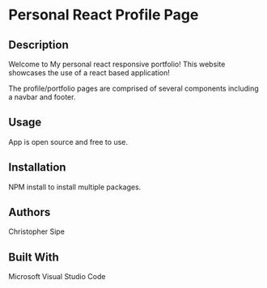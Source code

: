 # Personal React Profile Page

## Description
Welcome to My personal react responsive portfolio! This website showcases the use of a react based application!

The profile/portfolio pages are comprised of several components including a navbar and footer. 

## Usage
App is open source and free to use.

## Installation
NPM install to install multiple packages.

## Authors
Christopher Sipe

## Built With
Microsoft Visual Studio Code
